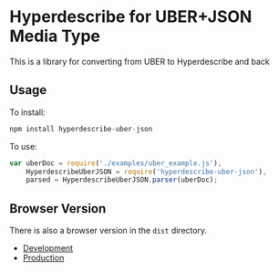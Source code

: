 Hyperdescribe for UBER+JSON Media Type
======================================

This is a library for converting from UBER to Hyperdescribe and back

## Usage

To install:

```javascript
npm install hyperdescribe-uber-json
```

To use:

```javascript
var uberDoc = require('./examples/uber_example.js'),
    HyperdescribeUberJSON = require('hyperdescribe-uber-json'),
    parsed = HyperdescribeUberJSON.parser(uberDoc);
```

## Browser Version

There is also a browser version in the `dist` directory.

* [Development](dist/uberjson.hyperdescribe.js)
* [Production](dist/uberjson.hyperdescribe.min.js)
